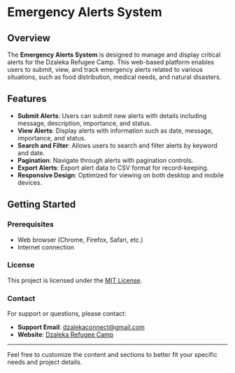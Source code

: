 # Emergency Alerts System

## Overview

The **Emergency Alerts System** is designed to manage and display critical alerts for the Dzaleka Refugee Camp. This web-based platform enables users to submit, view, and track emergency alerts related to various situations, such as food distribution, medical needs, and natural disasters.

## Features

- **Submit Alerts**: Users can submit new alerts with details including message, description, importance, and status.
- **View Alerts**: Display alerts with information such as date, message, importance, and status.
- **Search and Filter**: Allows users to search and filter alerts by keyword and date.
- **Pagination**: Navigate through alerts with pagination controls.
- **Export Alerts**: Export alert data to CSV format for record-keeping.
- **Responsive Design**: Optimized for viewing on both desktop and mobile devices.

## Getting Started

### Prerequisites

- Web browser (Chrome, Firefox, Safari, etc.)
- Internet connection

### License

This project is licensed under the [MIT License](LICENSE).

### Contact

For support or questions, please contact:
- **Support Email**: dzalekaconnect@gmail.com
- **Website**: [Dzaleka Refugee Camp](#)

---

Feel free to customize the content and sections to better fit your specific needs and project details.
